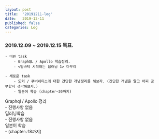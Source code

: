 ```yaml
---
layout: post
title:  "20191211-log"
date:   2019-12-11
published: false
categories: Log
---
```


### 2019.12.09 ~ 2019.12.15 목표.
    - 미완 task
        - GraphQL / Apollo 학습정리.
        - <밑바닥 시작하는 딥러닝 1> 마무리  

    - 새로운 task
        - 도커 / 쿠버네티스에 대한 간단한 개념정리를 해보자. (간단한 개념을 알고 어찌 공부할지 생각해보자.)  
        - 일본어 학습 (chapter~20까지)  

Graphql / Apollo 정리  
    - 진행사항 없음  
딥러닝학습  
    - 진행사항 없음  
일본어 학습  
    - (chapter~18까지)  
